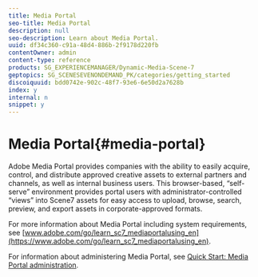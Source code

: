 ```yaml
---
title: Media Portal
seo-title: Media Portal
description: null
seo-description: Learn about Media Portal.
uuid: df34c360-c91a-48d4-886b-2f9178d220fb
contentOwner: admin
content-type: reference
products: SG_EXPERIENCEMANAGER/Dynamic-Media-Scene-7
geptopics: SG_SCENESEVENONDEMAND_PK/categories/getting_started
discoiquuid: bdd0742e-902c-48f7-93e6-6e50d2a7628b
index: y
internal: n
snippet: y
---
```


# Media Portal{#media-portal}

Adobe Media Portal provides companies with the ability to easily acquire, control, and distribute approved creative assets to external partners and channels, as well as internal business users. This browser-based, “self-serve” environment provides portal users with administrator-controlled “views” into Scene7 assets for easy access to upload, browse, search, preview, and export assets in corporate-approved formats.

For more information about Media Portal including system requirements, see [www.adobe.com/go/learn_sc7_mediaportalusing_en](https://www.adobe.com/go/learn_sc7_mediaportalusing_en).

For information about administering Media Portal, see [Quick Start: Media Portal administration](quick-start-media-portal-administration.md#quick_start_media_portal_administration).
